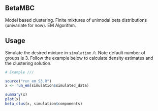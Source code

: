 BetaMBC
-----

Model based clustering.
Finite mixtures of unimodal beta distributions (univariate for now). 
EM Algorithm. 

Usage
-----

Simulate the desired mixture in `simulation.R`. Note default number of groups is 3. 
Follow the example below to calculate density estimates and the clustering solution. 

```r
# Example ///

source("run_em_S3.R")
x <- run_em(simulation$simulated_data)

summary(x) 
plot(x)
beta_clus(x, simulation$components)

```


